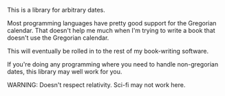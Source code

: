 This is a library for arbitrary dates.

Most programming languages have pretty good support for the Gregorian calendar.
That doesn't help me much when I'm trying to write a book that doesn't use
the Gregorian calendar.

This will eventually be rolled in to the rest of my book-writing software.

If you're doing any programming where you need to handle non-gregorian dates,
this library may well work for you.

WARNING: Doesn't respect relativity. Sci-fi may not work here.
